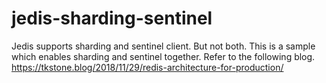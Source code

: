 # jedis-sharding-sentinel
Jedis supports sharding and sentinel client. But not both. This is a sample which enables sharding and sentinel together.
Refer to the following blog. https://tkstone.blog/2018/11/29/redis-architecture-for-production/
